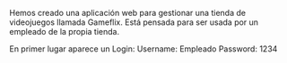 Hemos creado una aplicación web para gestionar una tienda de videojuegos llamada Gameflix.
Está pensada para ser usada por un empleado de la propia tienda. 

En primer lugar aparece un Login:
          Username: Empleado
          Password: 1234
          

